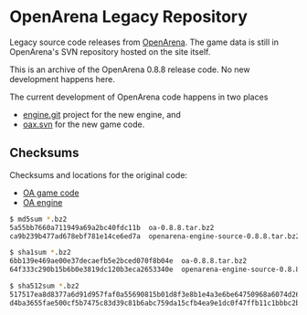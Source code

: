 # OpenArena Legacy Repository #

Legacy source code releases from [OpenArena](http://openarena.ws).
The game data is still in OpenArena's SVN repository hosted on the site itself.

This is an archive of the OpenArena 0.8.8 release code.  No new development
happens here.

The current development of OpenArena code happens in two places

* [engine.git](https://github.com/OpenArena/engine.git) project for the new
engine, and
* [oax.svn](http://code.google.com/p/oax/) for the new game code.

## Checksums ##

Checksums and locations for the original code:

* [OA game code](http://files.poulsander.com/~poul19/public_files/oa/dev088/oa-0.8.8.tar.bz2)
* [OA engine](http://files.poulsander.com/~poul19/public_files/oa/dev088/openarena-engine-source-0.8.8.tar.bz2)

```sh
$ md5sum *.bz2
5a55bb7660a711949a69a2bc40fdc11b  oa-0.8.8.tar.bz2
ca9b239b477ad678ebf781e14ce6ed7a  openarena-engine-source-0.8.8.tar.bz2

$ sha1sum *.bz2
6bb139e469ae00e37decaefb5e2bced070f8b04e  oa-0.8.8.tar.bz2
64f333c290b15b6b0e3819dc120b3eca2653340e  openarena-engine-source-0.8.8.tar.bz2

$ sha512sum *.bz2
517517ea8d8377a6d91d957faf0a55690815b01d8f3e8b1e4a3e6be64750968a6074d26499e707fe2ec5fa7d630ceec022fdc879fdebcbfebbcff8195dd03e2f  oa-0.8.8.tar.bz2
d4ba3655fae500cf5b7475c83d39c81b6abc759da15cfb4ea9e1dc0f47ffb11c1bbbc2b6f85d613ab1d729978eda93d4d7677c9a45a33853e363c820d8b81c43  openarena-engine-source-0.8.8.tar.bz2
```
